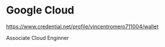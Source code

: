 # Google Cloud
https://www.credential.net/profile/vincentromero711004/wallet

Associate Cloud Enginner
